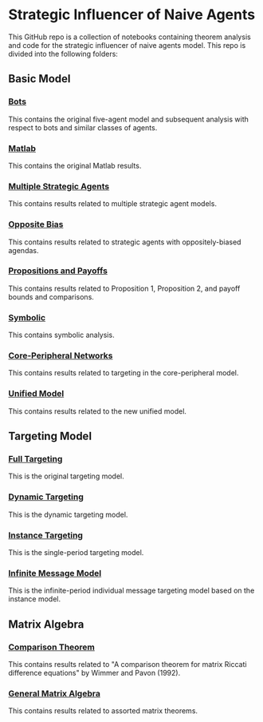 # Strategic Influencer of Naive Agents

This GitHub repo is a collection of notebooks containing theorem analysis and code for the strategic influencer of naive agents model. This repo is divided into the following folders:

## Basic Model

### [Bots](https://github.com/weiliubc/strategic_influencer_of_naive_agents/tree/main/bots)
This contains the original five-agent model and subsequent analysis with respect to bots and similar classes of agents.

### [Matlab](https://github.com/weiliubc/strategic_influencer_of_naive_agents/tree/main/matlab)
This contains the original Matlab results.

### [Multiple Strategic Agents](https://github.com/weiliubc/strategic_influencer_of_naive_agents/tree/main/multiple_strategic_agents)
This contains results related to multiple strategic agent models.

### [Opposite Bias](https://github.com/weiliubc/strategic_influencer_of_naive_agents/tree/main/opposite_bias)
This contains results related to strategic agents with oppositely-biased agendas.

### [Propositions and Payoffs](https://github.com/weiliubc/strategic_influencer_of_naive_agents/tree/main/propositions_and_payoffs)
This contains results related to Proposition 1, Proposition 2, and payoff bounds and comparisons.

### [Symbolic](https://github.com/weiliubc/strategic_influencer_of_naive_agents/tree/main/symbolic)
This contains symbolic analysis.

### [Core-Peripheral Networks](https://github.com/weiliubc/strategic_influencer_of_naive_agents/tree/main/core_peripheral_networks)
This contains results related to targeting in the core-peripheral model.

### [Unified Model](https://github.com/weiliubc/strategic_influencer_of_naive_agents/tree/main/unified_model)
This contains results related to the new unified model.

## Targeting Model

### [Full Targeting](https://github.com/weiliubc/strategic_influencer_of_naive_agents/tree/main/full_targeting)
This is the original targeting model.

### [Dynamic Targeting](https://github.com/weiliubc/strategic_influencer_of_naive_agents/tree/main/dynamic_targeting)
This is the dynamic targeting model.

### [Instance Targeting](https://github.com/weiliubc/strategic_influencer_of_naive_agents/tree/main/instance_targeting)
This is the single-period targeting model.

### [Infinite Message Model](https://github.com/weiliubc/strategic_influencer_of_naive_agents/tree/main/infinite_message_model)
This is the infinite-period individual message targeting model based on the instance model.


## Matrix Algebra

### [Comparison Theorem](https://github.com/weiliubc/strategic_influencer_of_naive_agents/tree/main/comparison_theorem)
This contains results related to "A comparison theorem for matrix Riccati difference equations" by Wimmer and Pavon (1992).

### [General Matrix Algebra](https://github.com/weiliubc/strategic_influencer_of_naive_agents/tree/main/general_matrix_algebra)
This contains results related to assorted matrix theorems.
